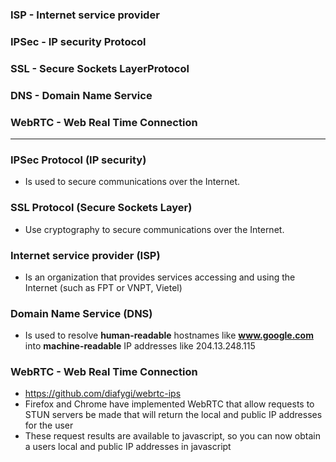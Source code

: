 ### ISP - Internet service provider
### IPSec - IP security Protocol
### SSL - Secure Sockets LayerProtocol
### DNS - Domain Name Service
### WebRTC - Web Real Time Connection


-----------------------------------------

### IPSec Protocol (IP security)
* Is used to secure communications over the Internet.

### SSL Protocol (Secure Sockets Layer)
* Use cryptography to secure communications over the Internet.

### Internet service provider (ISP)
* Is an organization that provides services accessing and using the Internet (such as FPT or VNPT, Vietel)

### Domain Name Service (DNS)
* Is used to resolve **human-readable** hostnames like **www.google.com** into **machine-readable** IP addresses like 204.13.248.115

### WebRTC - Web Real Time Connection
* https://github.com/diafygi/webrtc-ips
* Firefox and Chrome have implemented WebRTC that allow requests to STUN servers be made that will return the local and public IP addresses for the user
* These request results are available to javascript, so you can now obtain a users local and public IP addresses in javascript
